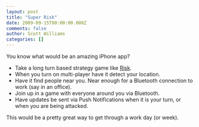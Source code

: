 ```yaml
---
layout: post
title: "Super Risk"
date: 2009-09-15T00:00:00.000Z
comments: false
author: Scott Williams
categories: []
---
```

You know what would be an amazing iPhone app?

* Take a long turn based strategy game like <a href="http://en.wikipedia.org/wiki/Risk_(game)">Risk</a>.
* When you turn on multi-player have it detect your location.
* Have it find people near you. Near enough for a Bluetooth connection to work (say in an office).
* Join up in a game with everyone around you via Bluetooth.
* Have updates be sent via Push Notifications when it is your turn, or when you are being attacked.

This would be a pretty great way to get through a work day (or week).